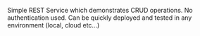 Simple REST Service which demonstrates CRUD operations. No authentication used. Can be quickly deployed and tested in any environment (local, cloud etc...)
